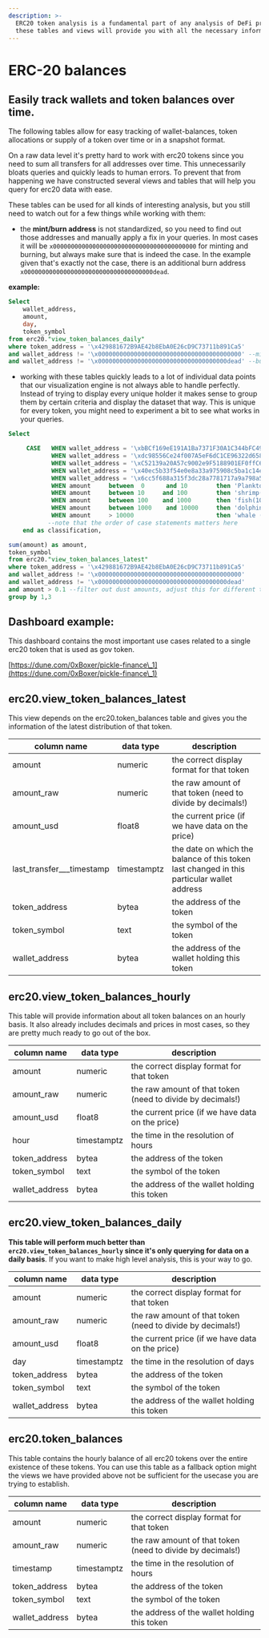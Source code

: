 ```yaml
---
description: >-
  ERC20 token analysis is a fundamental part of any analysis of DeFi products,
  these tables and views will provide you with all the necessary information.
---
```


# ERC-20 balances

## Easily track wallets and token balances over time.

The following tables allow for easy tracking of wallet-balances, token allocations or supply of a token over time or in a snapshot format.

On a raw data level it's pretty hard to work with erc20 tokens since you need to sum all transfers for all addresses over time. This unnecessarily bloats queries and quickly leads to human errors. To prevent that from happening we have constructed several views and tables that will help you query for erc20 data with ease.

These tables can be used for all kinds of interesting analysis, but you still need to watch out for a few things while working with them:

* the **mint/burn address** is not standardized, so you need to find out those addresses and manually apply a fix in your queries. In most cases it will be `x0000000000000000000000000000000000000000` for minting and burning, but always make sure that is indeed the case. In the example given that's exactly not the case, there is an additional burn address `x000000000000000000000000000000000000dead`.

**example:**

```sql
Select 
    wallet_address, 
    amount,
    day,
    token_symbol
from erc20."view_token_balances_daily"
where token_address = '\x429881672B9AE42b8EbA0E26cD9C73711b891Ca5'
and wallet_address != '\x0000000000000000000000000000000000000000' --mint address
and wallet_address != '\x000000000000000000000000000000000000dead' --burn address
```

* working with these tables quickly leads to a lot of individual data points that our visualization engine is not always able to handle perfectly. Instead of trying to display every unique holder it makes sense to group them by certain criteria and display the dataset that way. This is unique for every token, you might need to experiment a bit to see what works in your queries.

```sql
Select 

     CASE   WHEN wallet_address = '\xbBCf169eE191A1Ba7371F30A1C344bFC498b29Cf' then 'dill'
            WHEN wallet_address = '\xdc98556Ce24f007A5eF6dC1CE96322d65832A819' then 'uniswap'
            WHEN wallet_address = '\xC52139a20A57c9002e9F5188901EF0ffC63c7205' then 'smart_treasury'
            WHEN wallet_address = '\x40ec5b33f54e0e8a33a975908c5ba1c14e5bbbdf' then 'polygon'
            WHEN wallet_address = '\x6cc5f688a315f3dc28a7781717a9a798a59fda7b' then 'OKEX'
            WHEN amount     between  0      and 10        then 'Plankton(0-10)'
            WHEN amount     between 10     and 100        then 'shrimp(10-100)'
            WHEN amount     between 100    and 1000       then 'fish(100-1,000)'
            WHEN amount     between 1000    and 10000     then 'dolphin(1,000-10,000)'
            WHEN amount     > 10000                       then 'whale (>10000)' 
           --note that the order of case statements matters here
    end as classification,

sum(amount) as amount,
token_symbol
from erc20."view_token_balances_latest"
where token_address = '\x429881672B9AE42b8EbA0E26cD9C73711b891Ca5'
and wallet_address != '\x0000000000000000000000000000000000000000'
and wallet_address != '\x000000000000000000000000000000000000dead'
and amount > 0.1 --filter out dust amounts, adjust this for different tokens based on economic value
group by 1,3
```

## Dashboard example:

This dashboard contains the most important use cases related to a single erc20 token that is used as gov token.

[https://dune.com/0xBoxer/pickle-finance\_1](https://dune.com/0xBoxer/pickle-finance\_1)

## erc20.view\_token\_balances\_latest

This view depends on the erc20.token\_balances table and gives you the information of the latest distribution of that token.

| column name                   | data type   | description                                                                                |
| ----------------------------- | ----------- | ------------------------------------------------------------------------------------------ |
| amount                        | numeric     | the correct display format for that token                                                  |
| amount\_raw                   | numeric     | the raw amount of that token (need to divide by decimals!)                                 |
| amount\_usd                   | float8      | the current price (if we have data on the price)                                           |
| last\_transfer\_\_\_timestamp | timestamptz | the date on which the balance of this token last changed in this particular wallet address |
| token\_address                | bytea       | the address of the token                                                                   |
| token\_symbol                 | text        | the symbol of the token                                                                    |
| wallet\_address               | bytea       | the address of the wallet holding this token                                               |

## erc20.view\_token\_balances\_hourly

This table will provide information about all token balances on an hourly basis. It also already includes decimals and prices in most cases, so they are pretty much ready to go out of the box.

| column name     | data type   | description                                                |
| --------------- | ----------- | ---------------------------------------------------------- |
| amount          | numeric     | the correct display format for that token                  |
| amount\_raw     | numeric     | the raw amount of that token (need to divide by decimals!) |
| amount\_usd     | float8      | the current price (if we have data on the price)           |
| hour            | timestamptz | the time in the resolution of hours                        |
| token\_address  | bytea       | the address of the token                                   |
| token\_symbol   | text        | the symbol of the token                                    |
| wallet\_address | bytea       | the address of the wallet holding this token               |

## erc20.view\_token\_balances\_daily

**This table will perform much better than `erc20.view_token_balances_hourly` since it's only querying for data on a daily basis**. If you want to make high level analysis, this is your way to go.

| column name     | data type   | description                                                |
| --------------- | ----------- | ---------------------------------------------------------- |
| amount          | numeric     | the correct display format for that token                  |
| amount\_raw     | numeric     | the raw amount of that token (need to divide by decimals!) |
| amount\_usd     | float8      | the current price (if we have data on the price)           |
| day             | timestamptz | the time in the resolution of days                         |
| token\_address  | bytea       | the address of the token                                   |
| token\_symbol   | text        | the symbol of the token                                    |
| wallet\_address | bytea       | the address of the wallet holding this token               |

## erc20.token\_balances

This table contains the hourly balance of all erc20 tokens over the entire existence of these tokens. You can use this table as a fallback option might the views we have provided above not be sufficient for the usecase you are trying to establish.

| column name     | data type   | description                                                |
| --------------- | ----------- | ---------------------------------------------------------- |
| amount          | numeric     | the correct display format for that token                  |
| amount\_raw     | numeric     | the raw amount of that token (need to divide by decimals!) |
| timestamp       | timestamptz | the time in the resolution of hours                        |
| token\_address  | bytea       | the address of the token                                   |
| token\_symbol   | text        | the symbol of the token                                    |
| wallet\_address | bytea       | the address of the wallet holding this token               |
